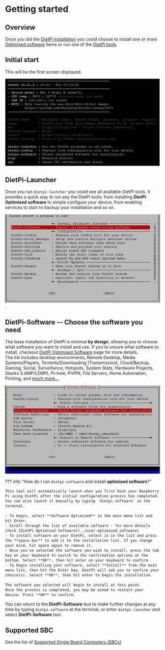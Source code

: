 # Getting started

## Overview

Once you did the [DietPi Installation](../user-guide_installation) you could choose to install one or more [Optimised software](../dietpi_optimised_software) items or run one of the [DietPi tools](../dietpi_tools).

## Initial start

This will be the first screen displayed.

![dietpi-login-screen](assets/images/dietpi-login-screen.jpg)

## DietPi-Launcher

Once you run `dietpi-launcher` you could see all available DietPi tools. It provides a quick way to run any the DietPi tools: from installing **DietPi Optimised software** to simple configure your device, from enabling services to start to backup your installation and so on.

![dietpi-launcher](assets/images/dietpi-launcher.jpg).

## DietPi-Software -- Choose the software you need

The base installation of DietPi is minimal **by design**, allowing you to choose what software you want to install and use. If you’re unsure what software to install, checkout [DietPi Optimised Software](../dietpi_optimised_software) page for more details.  
The list includes desktop environments, Remote Desktop, Media Systems/Players, Torrents/Downloading (Transmission), Cloud/Backup, Gaming, Social, Surveillance, Hotspots, System Stats, Hardware Projects, Stacks (LAMP/LEMP), Pi-hole, PiVPN, File Servers, Home Automation, Printing, and [much more...](../dietpi_optimised_software).

![DietPi Software](assets/images/dietpi-software.jpg)

??? info "How do I run `dietpi-software` and install **optimised software**?"

    This tool will automatically launch when you first boot your Raspberry Pi using DietPi after the initial configuration process has completed. You can also launch it manually by typing `dietpi-software` in the terminal.

    - To begin, select **Software Optimized** in the main menu list and hit Enter.    
    - Scroll through the list of available software - for more details check [DietPi Optimised Software](../user-optimised_software)
    - To install software on your DietPi, select it in the list and press the **space bar** to add it to the installation list. If you change your mind, hit space again to remove it.
    - Once you’ve selected the software you wish to install, press the tab key on your keyboard to switch to the confirmation options at the bottom. Select **OK**, then hit enter on your keyboard to confirm.
    - To begin installing your software, select **Install** from the main menu list, then hit the Enter key. DietPi will ask you to confirm your choice(s). Select **OK**, then hit enter to begin the installation.

    The software you selected will begin to install at this point.  
    Once the process is completed, you may be asked to restart your device. Press **OK** to confirm.

You can return to the **DietPi-Software** tool to make further changes at any time by typing `dietpi-software` at the terminal, or enter `dietpi-launcher` and select **DietPi-Software** tool.

## Supported SBC

See the list of [Supported Single Board Computers (SBCs)](../hardware-supported_sbc)
